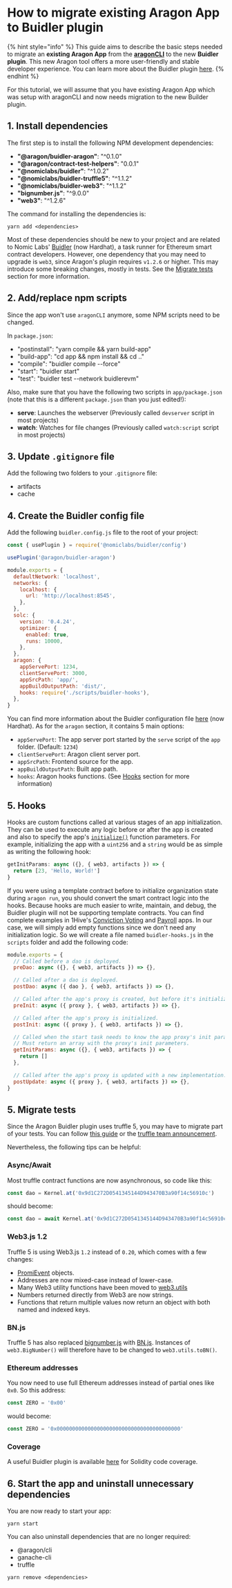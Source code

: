 # How to migrate existing Aragon App to Buidler plugin

{% hint style="info" %}
This guide aims to describe the basic steps needed to migrate an **existing Aragon App** from the [**aragonCLI**](https://github.com/aragon/aragon-cli) to the new **Buidler plugin**. This new Aragon tool offers a more user-friendly and stable developer experience. You can learn more about the Buidler plugin [here](https://github.com/aragon/buidler-aragon).
{% endhint %}

For this tutorial, we will assume that you have existing Aragon App which was setup with aragonCLI and now needs migration to the new Builder plugin.

## 1. Install dependencies <a href="#1-install-dependencies" id="1-install-dependencies"></a>

The first step is to install the following NPM development dependencies:

* **"@aragon/buidler-aragon"**: "^0.1.0"
* **"@aragon/contract-test-helpers"**: "0.0.1"
* **"@nomiclabs/buidler"**: "^1.0.2"
* **"@nomiclabs/buidler-truffle5"**: "^1.1.2"
* **"@nomiclabs/buidler-web3"**: "^1.1.2"
* **"bignumber.js"**: "^9.0.0"
* **"web3"**: "^1.2.6"

The command for installing the dependencies is:

```
yarn add <dependencies>
```

Most of these dependencies should be new to your project and are related to Nomic Labs' [Buidler](https://buidler.dev/) (now Hardhat), a task runner for Ethereum smart contract developers. However, one dependency that you may need to upgrade is `web3`, since Aragon's plugin requires `v1.2.6` or higher. This may introduce some breaking changes, mostly in tests. See the [Migrate tests](buidler-plugin-migration.md#5-migrate-tests) section for more information.

## 2. Add/replace npm scripts <a href="#2-add-replace-npm-scripts" id="2-add-replace-npm-scripts"></a>

Since the app won't use `aragonCLI` anymore, some NPM scripts need to be changed.

In `package.json`:

* "postinstall": "yarn compile && yarn build-app"
* "build-app": "cd app && npm install && cd .."
* "compile": "buidler compile --force"
* "start": "buidler start"
* "test": "buidler test --network buidlerevm"

Also, make sure that you have the following two scripts in `app/package.json` (note that this is a different `package.json` than you just edited!):

* **serve**: Launches the webserver (Previously called `devserver` script in most projects)
* **watch**: Watches for file changes (Previously called `watch:script` script in most projects)

## 3. Update `.gitignore` file <a href="#3-update-gitignore-file" id="3-update-gitignore-file"></a>

Add the following two folders to your `.gitignore` file:

* artifacts
* cache

## 4. Create the Buidler config file <a href="#4-create-the-buidler-config-file" id="4-create-the-buidler-config-file"></a>

Add the following `buidler.config.js` file to the root of your project:

```javascript
const { usePlugin } = require('@nomiclabs/buidler/config')

usePlugin('@aragon/buidler-aragon')

module.exports = {
  defaultNetwork: 'localhost',
  networks: {
    localhost: {
      url: 'http://localhost:8545',
    },
  },
  solc: {
    version: '0.4.24',
    optimizer: {
      enabled: true,
      runs: 10000,
    },
  },
  aragon: {
    appServePort: 1234,
    clientServePort: 3000,
    appSrcPath: 'app/',
    appBuildOutputPath: 'dist/',
    hooks: require('./scripts/buidler-hooks'),
  },
}
```

You can find more information about the Buidler configuration file [here](https://buidler.dev/config) (now Hardhat). As for the `aragon` section, it contains 5 main options:

* `appServePort`: The app server port started by the `serve` script of the `app` folder. (Default: `1234`)
* `clientServePort`: Aragon client server port.
* `appSrcPath`: Frontend source for the app.
* `appBuildOutputPath`: Built app path.
* `hooks`: Aragon hooks functions. (See [Hooks](buidler-plugin-migration.md#5-hooks) section for more information)

## 5. Hooks <a href="#5-hooks" id="5-hooks"></a>

Hooks are custom functions called at various stages of an app initialization. They can be used to execute any logic before or after the app is created and also to specify the app's [`initialize()`](https://hack.aragon.org/docs/aragonos-building#constructor-and-initialization) function parameters. For example, initializing the app with a `uint256` and a `string` would be as simple as writing the following hook:

```javascript
getInitParams: async ({}, { web3, artifacts }) => {
  return [23, 'Hello, World!']
}
```

If you were using a template contract before to initialize organization state during `aragon run`, you should convert the smart contract logic into the hooks. Because hooks are much easier to write, maintain, and debug, the Buidler plugin will not be supporting template contracts. You can find complete examples in 1Hive's [Conviction Voting](https://github.com/aragonone/conviction-voting-app/blob/buidlerized/buidler-app/scripts/buidler-hooks.js) and [Payroll](https://github.com/1Hive/payroll-app/blob/buidler-setup/buidler-app/scripts/buidler-hooks.js) apps. In our case, we will simply add empty functions since we don't need any initialization logic. So we will create a file named `buidler-hooks.js` in the `scripts` folder and add the following code:

```javascript
module.exports = {
  // Called before a dao is deployed.
  preDao: async ({}, { web3, artifacts }) => {},

  // Called after a dao is deployed.
  postDao: async ({ dao }, { web3, artifacts }) => {},

  // Called after the app's proxy is created, but before it's initialized.
  preInit: async ({ proxy }, { web3, artifacts }) => {},

  // Called after the app's proxy is initialized.
  postInit: async ({ proxy }, { web3, artifacts }) => {},

  // Called when the start task needs to know the app proxy's init parameters.
  // Must return an array with the proxy's init parameters.
  getInitParams: async ({}, { web3, artifacts }) => {
    return []
  },

  // Called after the app's proxy is updated with a new implementation.
  postUpdate: async ({ proxy }, { web3, artifacts }) => {},
}
```

## 5. Migrate tests <a href="#5-migrate-tests" id="5-migrate-tests"></a>

Since the Aragon Buidler plugin uses truffle 5, you may have to migrate part of your tests. You can follow [this guide](https://medium.com/coinmonks/upgrading-to-truffle-5-22aedc7c2a4d) or the [truffle team announcement](https://www.trufflesuite.com/blog/truffle-v5-has-arrived).

Nevertheless, the following tips can be helpful:

### Async/Await <a href="#async-await" id="async-await"></a>

Most truffle contract functions are now asynchronous, so code like this:

```javascript
const dao = Kernel.at('0x9d1C272D0541345144D943470B3a90f14c56910c')
```

should become:

```javascript
const dao = await Kernel.at('0x9d1C272D0541345144D943470B3a90f14c56910c')
```

### Web3.js 1.2 <a href="#web3js-12" id="web3js-12"></a>

Truffle 5 is using Web3.js `1.2` instead of `0.20`, which comes with a few changes:

* [PromiEvent](https://web3js.readthedocs.io/en/v1.2.0/callbacks-promises-events.html) objects.
* Addresses are now mixed-case instead of lower-case.
* Many Web3 utility functions have been moved to [web3.utils](https://web3js.readthedocs.io/en/v1.2.0/web3-utils.html)
* Numbers returned directly from Web3 are now strings.
* Functions that return multiple values now return an object with both named and indexed keys.

### BN.js <a href="#bnjs" id="bnjs"></a>

Truffle 5 has also replaced [bignumber.js](https://github.com/MikeMcl/bignumber.js) with [BN.js](https://github.com/indutny/bn.js). Instances of `web3.BigNumber()` will therefore have to be changed to `web3.utils.toBN()`.

### Ethereum addresses <a href="#ethereum-addresses" id="ethereum-addresses"></a>

You now need to use full Ethereum addresses instead of partial ones like `0x0`. So this address:

```javascript
const ZERO = '0x00'
```

would become:

```javascript
const ZERO = '0x0000000000000000000000000000000000000000'
```

### Coverage <a href="#coverage" id="coverage"></a>

A useful Buidler plugin is available [here](https://github.com/sc-forks/solidity-coverage) for Solidity code coverage.

## 6. Start the app and uninstall unnecessary dependencies <a href="#6-start-the-app-and-uninstall-unnecessary-dependencies" id="6-start-the-app-and-uninstall-unnecessary-dependencies"></a>

You are now ready to start your app:

```
yarn start
```

You can also uninstall dependencies that are no longer required:

* @aragon/cli
* ganache-cli
* truffle

```
yarn remove <dependencies>
```


